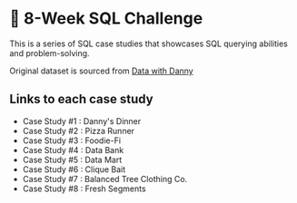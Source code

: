 # 📅 8-Week SQL Challenge

This is a series of SQL case studies that showcases SQL querying abilities and problem-solving. 

Original dataset is sourced from [Data with Danny](https://8weeksqlchallenge.com/)

## Links to each case study
- Case Study #1 : Danny's Dinner
- Case Study #2 : Pizza Runner
- Case Study #3 : Foodie-Fi
- Case Study #4 : Data Bank
- Case Study #5 : Data Mart
- Case Study #6 : Clique Bait
- Case Study #7 : Balanced Tree Clothing Co.
- Case Study #8 : Fresh Segments
